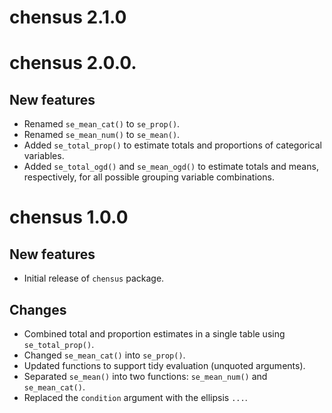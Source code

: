# chensus 2.1.0

# chensus 2.0.0.

## New features

- Renamed `se_mean_cat()` to `se_prop()`.
- Renamed `se_mean_num()` to `se_mean()`.
- Added `se_total_prop()` to estimate totals and proportions of categorical variables.
- Added `se_total_ogd()` and `se_mean_ogd()` to estimate totals and means, respectively, for all possible grouping variable combinations.

# chensus 1.0.0

## New features

- Initial release of `chensus` package.

## Changes

- Combined total and proportion estimates in a single table using `se_total_prop()`.
- Changed `se_mean_cat()` into `se_prop()`.
- Updated functions to support tidy evaluation (unquoted arguments).
- Separated `se_mean()` into two functions: `se_mean_num()` and `se_mean_cat()`.
- Replaced the `condition` argument with the ellipsis `...`.
